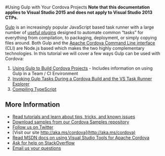 <properties pageTitle="Ionic Tutorial" 
  description="This is an article on ionic tutorial" 
  services="" 
  documentationCenter=""
  authors="bursteg" />

#Using Gulp with Your Cordova Projects
**Note that this documentation applies to Visual Studio 2015 and does not apply to Visual Studio 2013 CTPs.**

[Gulp](http://go.microsoft.com/fwlink/?LinkID=533803) is an increasingly popular JavaScript based task runner with a large number of [useful plugins](http://go.microsoft.com/fwlink/?LinkID=533790) designed to automate common “tasks” for everything from compilation, to packaging, deployment, or simply copying files around. Both Gulp and the [Apache Cordova Command Line interface](http://go.microsoft.com/fwlink/?LinkID=533773) (CLI) are Node.js based which makes the two highly complementary technologies. In this tutorial we will cover a few ways Gulp can be used with Cordova:

1.  [Using Gulp to Build Cordova Projects](http://go.microsoft.com/fwlink/?LinkID=533742) - Includes information on using Gulp in a Team / CI Environment
2.  [Invoking Gulp Tasks During a Cordova Build and the VS Task Runner Explorer](http://go.microsoft.com/fwlink/?LinkID=533768)
3.  [Compiling TypeScript](http://go.microsoft.com/fwlink/?LinkID=533769)

## More Information
* [Read tutorials and learn about tips, tricks, and known issues](../Readme.md)
* [Download samples from our Cordova Samples repository](http://github.com/Microsoft/cordova-samples)
* [Follow us on Twitter](https://twitter.com/VSCordovaTools)
* [Visit our site http://aka.ms/cordova](http://aka.ms/cordova)
* [Read MSDN docs on using Visual Studio Tools for Apache Cordova](http://go.microsoft.com/fwlink/?LinkID=533794)
* [Ask for help on StackOverflow](http://stackoverflow.com/questions/tagged/visual-studio-cordova)
* [Email us your questions](mailto:/vscordovatools@microsoft.com)